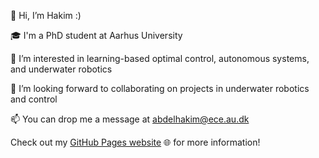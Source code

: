 👋 Hi, I’m Hakim :)

🎓 I'm a PhD student at Aarhus University

👀 I’m interested in learning-based optimal control, autonomous systems, and underwater robotics

💞️ I’m looking forward to collaborating on projects in underwater robotics and control

📫 You can drop me a message at abdelhakim@ece.au.dk


Check out my [GitHub Pages website](https://abdelhakim96.github.io/) 🌐 for more information!

